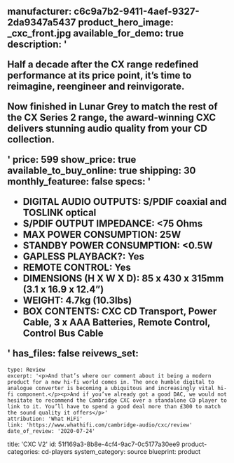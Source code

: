 manufacturer: c6c9a7b2-9411-4aef-9327-2da9347a5437
product_hero_image: _cxc_front.jpg
available_for_demo: true
description: '<p>Half a decade after the CX range redefined performance at its price point, it’s time to reimagine, reengineer and reinvigorate.&nbsp;</p><p>Now finished in Lunar Grey to match the rest of the CX Series 2 range, the award-winning CXC delivers stunning audio quality from your CD collection.</p>'
price: 599
show_price: true
available_to_buy_online: true
shipping: 30
monthly_featuree: false
specs: '<ul><li>DIGITAL AUDIO OUTPUTS: S/PDIF coaxial and TOSLINK optical<br></li><li>S/PDIF OUTPUT IMPEDANCE: &lt;75 Ohms<br></li><li>MAX POWER CONSUMPTION: 25W<br></li><li>STANDBY POWER CONSUMPTION: &lt;0.5W<br></li><li>GAPLESS PLAYBACK?: Yes<br></li><li>REMOTE CONTROL: Yes<br></li><li>DIMENSIONS (H X W X D): 85 x 430 x 315mm (3.1 x 16.9 x 12.4”)<br></li><li>WEIGHT: 4.7kg (10.3lbs)<br></li><li>BOX CONTENTS: CXC CD Transport, Power Cable, 3 x AAA Batteries, Remote Control, Control Bus Cable<br></li></ul>'
has_files: false
reivews_set:
  -
    type: Review
    excerpt: '<p>And that’s where our comment about it being a modern product for a new hi-fi world comes in. The once humble digital to analogue converter is becoming a ubiquitous and increasingly vital hi-fi component.</p><p>And if you’ve already got a good DAC, we would not hesitate to recommend the Cambridge CXC over a standalone CD player to link to it. You’ll have to spend a good deal more than £300 to match the sound quality it offers</p>'
    attribution: 'What HiFi'
    link: 'https://www.whathifi.com/cambridge-audio/cxc/review'
    date_of_review: '2020-07-24'
title: 'CXC V2'
id: 51f169a3-8b8e-4cf4-9ac7-0c5177a30ee9
product-categories: cd-players
system_category: source
blueprint: product
